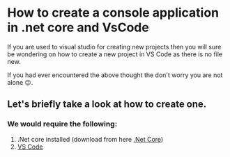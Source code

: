 # How to create a console application in .net core and  VsCode 


If you are used to visual studio for creating new projects then you will sure be wondering on how to create a new project in VS Code as there is no file new.

If you had ever encountered the above thought the don't worry you are not alone :wink:.

## Let's briefly take a look at how to create one.

### We would require the following:             
1. .Net core installed (download from here [.Net Core](http://www.microsoft.com/net/download/core))
2. <a href ="http://www.google.com" _target = blank> VS Code</a> 


